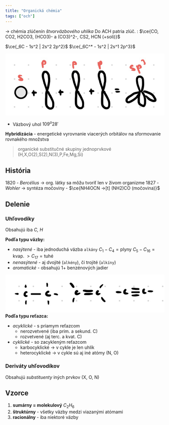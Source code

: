 ```yaml
---
title: "Organická chémia"
tags: ["och"]
---
```


-> chémia zlúčenín *štvorväzbového uhlíka* [](../prvky-p-bloku.md#Uhl%C3%ADk%20-%20C%7Cuhl%C3%ADka)
Do ACH patria zlúč. : $\ce{CO, CO2, H2CO3, (HCO3)- a (CO3)^2-, CS2, HCN (+soli)}$

$\ce{_6C - 1s^2 | 2s^2 2p^2}$
$\ce{_6C^* - 1s^2 | 2s^1 2p^3}$

![](attachments/orbitály-hybridizácia.png)
- Väzbový uhol $109^o28'$

**Hybridizácia** - energetické vyrovnanie viacerých orbitálov na sformovanie rovnakého množstva

> organické substitučné skupiny jednoprvkové (H,X,O(2),S(2),N(3),P,Fe,Mg,Si)

## História
1820 - *Bercélius* -> org. látky sa môžu tvoriť len v živom organizme
1827 - *Wohler* -> syntéza močoviny - $\ce{NH4OCN ->[t] (NH2)CO (močovina)}$

## Delenie
### Uhľovodíky
Obsahujú iba *C, H*

**Podľa typu väzby:**
- *nasýtené* - iba jednoduchá väzba `alkány`
$C_1-C_4 = \text{plyny}$
$C_5-C_{16} = \text{kvap.}$
$>C_{17} = \text{tuhé}$
- *nenasýtené* - aj dvojité (`alkény`), či trojité (`alkíny`)
- *aromatické* - obsahujú 1+ benzénových jadier

![](attachments/alkány-alkény-alkíny.png)
**Podľa typu reťazca:**
- *acyklické* - s priamym reťazcom
	- nerozvetvené (iba prim. a sekund. C)
	- rozvetvené (aj terc. a kvat. C)
- *cyklické* - so zacykleným reťazcom
	- karbocyklické -> v cykle je len uhlík
	- heterocyklické -> v cykle sú aj iné atómy (N, O)

### Deriváty uhľovodíkov
Obsahujú *substituenty* iných prvkov (X, O, N)

## Vzorce
1. **sumárny = molekulový** $C_2H_6$
2. **štruktúrny** - všetky väzby medzi viazanými atómami
3. **racionálny** - iba niektoré väzby

